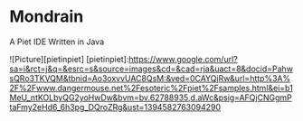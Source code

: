 Mondrain
========

A Piet IDE Written in Java

![Picture][pietinpiet]
[pietinpiet]:https://www.google.com/url?sa=i&rct=j&q=&esrc=s&source=images&cd=&cad=rja&uact=8&docid=PahwsQRo3TKVQM&tbnid=Ao3oxvvUAC8QsM:&ved=0CAYQjRw&url=http%3A%2F%2Fwww.dangermouse.net%2Fesoteric%2Fpiet%2Fsamples.html&ei=b1MeU_ntKOLbyQG2yoHwDw&bvm=bv.62788935,d.aWc&psig=AFQjCNGgmPtaFmy2eHd6_6h3pg_DQroZRg&ust=1394582763094290
